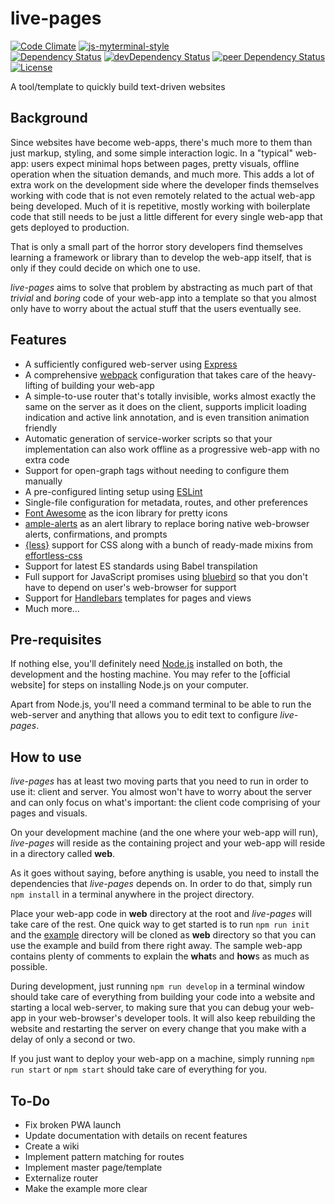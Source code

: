 # live-pages

[![Code Climate](https://codeclimate.com/github/team-fluxion/live-pages.png)](https://codeclimate.com/github/team-fluxion/live-pages)
[![js-myterminal-style](https://img.shields.io/badge/code%20style-myterminal-blue.svg)](https://www.npmjs.com/package/eslint-config/myterminal)  
[![Dependency Status](https://david-dm.org/team-fluxion/live-pages.svg)](https://david-dm.org/team-fluxion/live-pages)
[![devDependency Status](https://david-dm.org/team-fluxion/live-pages/dev-status.svg)](https://david-dm.org/team-fluxion/live-pages#info=devDependencies)
[![peer Dependency Status](https://david-dm.org/team-fluxion/live-pages/peer-status.svg)](https://david-dm.org/team-fluxion/live-pages#info=peerDependencies)  
[![License](https://img.shields.io/github/license/team-fluxion/live-pages.svg)](https://opensource.org/licenses/MIT)

A tool/template to quickly build text-driven websites

## Background

Since websites have become web-apps, there's much more to them than just markup, styling, and some simple interaction logic. In a "typical" web-app: users expect minimal hops between pages, pretty visuals, offline operation when the situation demands, and much more. This adds a lot of extra work on the development side where the developer finds themselves working with code that is not even remotely related to the actual web-app being developed. Much of it is repetitive, mostly working with boilerplate code that still needs to be just a little different for every single web-app that gets deployed to production.

That is only a small part of the horror story developers find themselves learning a framework or library than to develop the web-app itself, that is only if they could decide on which one to use.

*live-pages* aims to solve that problem by abstracting as much part of that *trivial* and *boring* code of your web-app into a template so that you almost only have to worry about the actual stuff that the users eventually see.

## Features

* A sufficiently configured web-server using [Express](https://expressjs.com)
* A comprehensive [webpack](https://webpack.js.org) configuration that takes care of the heavy-lifting of building your web-app
* A simple-to-use router that's totally invisible, works almost exactly the same on the server as it does on the client, supports implicit loading indication and active link annotation, and is even transition animation friendly
* Automatic generation of service-worker scripts so that your implementation can also work offline as a progressive web-app with no extra code
* Support for open-graph tags without needing to configure them manually
* A pre-configured linting setup using [ESLint](https://eslint.org)
* Single-file configuration for metadata, routes, and other preferences
* [Font Awesome](https://fontawesome.com) as the icon library for pretty icons
* [ample-alerts](https://npmjs.com/package/ample-alerts) as an alert library to replace boring native web-browser alerts, confirmations, and prompts
* [{less}](http://lesscss.org) support for CSS along with a bunch of ready-made mixins from [effortless-css](https://www.npmjs.com/package/effortless-css)
* Support for latest ES standards using Babel transpilation
* Full support for JavaScript promises using [bluebird](https://www.npmjs.com/package/bluebird) so that you don't have to depend on user's web-browser for support
* Support for [Handlebars](https://handlebarsjs.com) templates for pages and views
* Much more...

## Pre-requisites

If nothing else, you'll definitely need [Node.js](https://nodejs.org) installed on both, the development and the hosting machine. You may refer to the [official website] for steps on installing Node.js on your computer.

Apart from Node.js, you'll need a command terminal to be able to run the web-server and anything that allows you to edit text to configure *live-pages*.

## How to use

*live-pages* has at least two moving parts that you need to run in order to use it: client and server. You almost won't have to worry about the server and can only focus on what's important: the client code comprising of your pages and visuals.

On your development machine (and the one where your web-app will run), *live-pages* will reside as the containing project and your web-app will reside in a directory called **web**.

As it goes without saying, before anything is usable, you need to install the dependencies that *live-pages* depends on. In order to do that, simply run `npm install` in a terminal anywhere in the project directory.

Place your web-app code in **web** directory at the root and *live-pages* will take care of the rest. One quick way to get started is to run `npm run init` and the [example](example) directory will be cloned as **web** directory so that you can use the example and build from there right away. The sample web-app contains plenty of comments to explain the **what**s and **how**s as much as possible.

During development, just running `npm run develop` in a terminal window should take care of everything from building your code into a website and starting a local web-server, to making sure that you can debug your web-app in your web-browser's developer tools. It will also keep rebuilding the website and restarting the server on every change that you make with a delay of only a second or two.

If you just want to deploy your web-app on a machine, simply running `npm run start` or `npm start` should take care of everything for you.

## To-Do

* Fix broken PWA launch
* Update documentation with details on recent features
* Create a wiki
* Implement pattern matching for routes
* Implement master page/template
* Externalize router
* Make the example more clear
